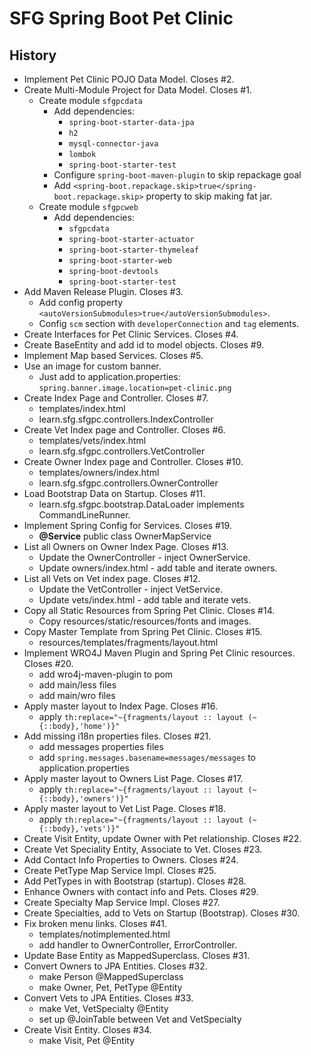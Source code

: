 # SFG Spring Boot Pet Clinic

## History
* Implement Pet Clinic POJO Data Model. Closes #2.
* Create Multi-Module Project for Data Model. Closes #1.
    * Create module `sfgpcdata`
        * Add dependencies: 
            * `spring-boot-starter-data-jpa`
            * `h2`
            * `mysql-connector-java`
            * `lombok`
            * `spring-boot-starter-test`
        * Configure `spring-boot-maven-plugin` to skip repackage goal
        * Add `<spring-boot.repackage.skip>true</spring-boot.repackage.skip>` property to skip making fat jar.
    * Create module `sfgpcweb`
        * Add dependencies: 
            * `sfgpcdata`
            * `spring-boot-starter-actuator`
            * `spring-boot-starter-thymeleaf`
            * `spring-boot-starter-web`
            * `spring-boot-devtools`
            * `spring-boot-starter-test`
* Add Maven Release Plugin. Closes #3.
    * Add config property `<autoVersionSubmodules>true</autoVersionSubmodules>`.
    * Config `scm` section with `developerConnection` and `tag` elements.
* Create Interfaces for Pet Clinic Services. Closes #4.
* Create BaseEntity and add id to model objects. Closes #9.
* Implement Map based Services. Closes #5.
* Use an image for custom banner.
    * Just add to application.properties: `spring.banner.image.location=pet-clinic.png`
* Create Index Page and Controller. Closes #7.
    * templates/index.html
    * learn.sfg.sfgpc.controllers.IndexController
* Create Vet Index page and Controller. Closes #6.
    * templates/vets/index.html
    * learn.sfg.sfgpc.controllers.VetController
* Create Owner Index page and Controller. Closes #10.
    * templates/owners/index.html
    * learn.sfg.sfgpc.controllers.OwnerController
* Load Bootstrap Data on Startup. Closes #11.
    * learn.sfg.sfgpc.bootstrap.DataLoader implements CommandLineRunner.
* Implement Spring Config for Services. Closes #19.
    * __@Service__ public class OwnerMapService
* List all Owners on Owner Index Page. Closes #13.
    * Update the OwnerController - inject OwnerService.
    * Update owners/index.html - add table and iterate owners.
* List all Vets on Vet index page. Closes #12.
    * Update the VetController - inject VetService.
    * Update vets/index.html - add table and iterate vets.
* Copy all Static Resources from Spring Pet Clinic. Closes #14.
    * Copy resources/static/resources/fonts and images.
* Copy Master Template from Spring Pet Clinic. Closes #15.
    * resources/templates/fragments/layout.html
* Implement WRO4J Maven Plugin and Spring Pet Clinic resources. Closes #20.
    * add wro4j-maven-plugin to pom
    * add main/less files
    * add main/wro files
* Apply master layout to Index Page. Closes #16.
    * apply `th:replace="~{fragments/layout :: layout (~{::body},'home')}"`
* Add missing i18n properties files. Closes #21.
    * add messages properties files
    * add `spring.messages.basename=messages/messages` to application.properties
* Apply master layout to Owners List Page. Closes #17.
    * apply `th:replace="~{fragments/layout :: layout (~{::body},'owners')}"`
* Apply master layout to Vet List Page. Closes #18.
    * apply `th:replace="~{fragments/layout :: layout (~{::body},'vets')}"`
* Create Visit Entity, update Owner with Pet relationship. Closes #22.
* Create Vet Speciality Entity, Associate to Vet. Closes #23.
* Add Contact Info Properties to Owners. Closes #24.
* Create PetType Map Service Impl. Closes #25.
* Add PetTypes in with Bootstrap (startup). Closes #28.
* Enhance Owners with contact info and Pets. Closes #29.
* Create Specialty Map Service Impl. Closes #27.
* Create Specialties, add to Vets on Startup (Bootstrap). Closes #30.
* Fix broken menu links. Closes #41.
    * templates/notimplemented.html
    * add handler to OwnerController, ErrorController.
* Update Base Entity as MappedSuperclass. Closes #31.
* Convert Owners to JPA Entities. Closes #32.
    * make Person @MappedSuperclass
    * make Owner, Pet, PetType @Entity
* Convert Vets to JPA Entities. Closes #33.
    * make Vet, VetSpecialty @Entity
    * set up @JoinTable between Vet and VetSpecialty
* Create Visit Entity. Closes #34.
    * make Visit, Pet @Entity
